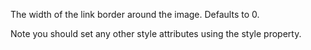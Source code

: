 ﻿The width of the link border around the image. Defaults to 0.

Note you should set any other style attributes using the style property.